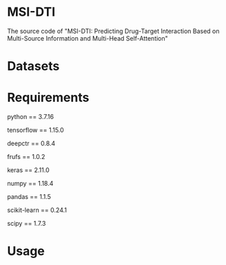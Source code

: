 # MSI-DTI
The source code of "MSI-DTI: Predicting Drug-Target Interaction Based on Multi-Source Information and Multi-Head Self-Attention"


# Datasets


# Requirements

python == 3.7.16

tensorflow == 1.15.0

deepctr == 0.8.4

frufs == 1.0.2

keras == 2.11.0

numpy == 1.18.4

pandas == 1.1.5

scikit-learn == 0.24.1

scipy == 1.7.3

# Usage
